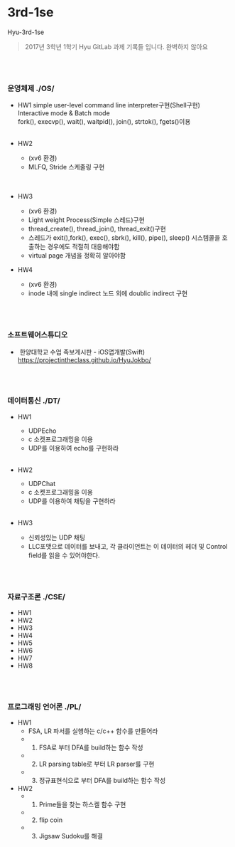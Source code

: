 # 3rd-1se
Hyu-3rd-1se
> 2017년 3학년 1학기 Hyu GitLab 과제 기록들 입니다. 완벽하지 않아요

<br></br>

### 운영체제 ./OS/
- HW1
	simple user-level command line interpreter구현(Shell구현)  
    Interactive mode & Batch mode  
    fork(), execvp(), wait(), waitpid(), join(), strtok(), fgets()이용
<br></br>

- HW2
	- (xv6 환경)  
	- MLFQ, Stride 스케줄링 구현  
<br></br>

- HW3
 	- (xv6 환경)  
	- Light weight Process(Simple 스레드)구현  
    - thread_create(), thread_join(), thread_exit()구현
   -  스레드가 exit(),fork(), exec(), sbrk(), kill(), pipe(), sleep()
    시스템콜을 호출하는 경우에도 적절히 대응해야함
    - virtual page 개념을 정확히 알아야함
    
- HW4
	- (xv6 환경)
	- inode 내에 single indirect 노드 외에 doublic indirect 구현


<br></br>
### 소프트웨어스튜디오
-  한양대학교 수업 족보게시판 - iOS앱개발(Swift)
https://projectintheclass.github.io/HyuJokbo/

<br></br>
### 데이터통신 ./DT/
- HW1
	- UDPEcho
	- c 소켓프로그래밍을 이용
	- UDP를 이용하여 echo를 구현하라
<br></br>

- HW2
	- UDPChat
	- c 소켓프로그래밍을 이용
	- UDP를 이용하여 채팅을 구현하라
<br></br>

- HW3
	- 신뢰성있는 UDP 채팅
	- LLC포맷으로 데이터를 보내고, 각 클라이언트는 이 데이터의 헤더 및 Control field를 읽을 수 있어야한다.



<br></br>
### 자료구조론 ./CSE/
- HW1
- HW2
- HW3
- HW4
- HW5
- HW6
- HW7
- HW8

<br></br>
### 프로그래밍 언어론 ./PL/
- HW1
	- FSA, LR 파서를 실행하는 c/c++ 함수를 만들어라
	- 1. FSA로 부터 DFA를 build하는 함수 작성
	- 2. LR parsing table로 부터 LR parser를 구현
	- 3. 정규표현식으로 부터 DFA를 build하는 함수 작성
- HW2
	- 1. Prime들을 찾는 하스켈 함수 구현
	- 2. flip coin
	- 3. Jigsaw Sudoku를 해결
